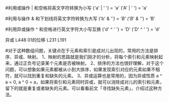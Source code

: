 #利用或操作 | 和空格将英文字符转换为小写
('a' | ' ') = 'a'
('A' | ' ') = 'a'


#利用与操作 & 和下划线将英文字符转换为大写
('b' & '_') = 'B'
('B' & '_') = 'B'


#利用异或操作 ^ 和空格进行英文字符大小写互换
('d' ^ ' ') = 'D'
('D' ^ ' ') = 'd'



异或 L448
01的位移 L231 L191


#对于这种数组问题，关键点在于元素和索引是成对儿出现的，常用的方法是排序、异或、映射。
1、映射的思路就是我们刚才的分析，将每个索引和元素映射起来，通过正负号记录某个元素是否被映射。
2、排序的方法也很好理解，对于这个问题，可以想象如果元素都被从小到大排序，如果发现索引对应的元素如果不相符，就可以找到重复和缺失的元素。
3、异或运算也是常用的，因为异或性质 a ^ a = 0, a ^ 0 = a，如果将索引和元素同时异或，就可以消除成对儿的索引和元素，留下的就是重复或者缺失的元素。可以看看前文「寻找缺失元素」，介绍过这种方法。